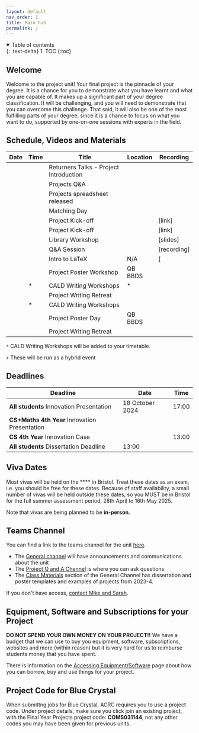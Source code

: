 ```yaml
---
layout: default
nav_order: 1
title: Main hub
permalink: /
---
```


<details open markdown="block">
<summary>
Table of contents
</summary>
{: .text-delta}
1. TOC
{:toc}
</details>

## Welcome

Welcome to the project unit! Your final project is the pinnacle of your degree.
It is a chance for you to demonstrate what you have learnt and what you are
capable of. It makes up a significant part of your degree classification. It
will be challenging, and you will need to demonstrate that you can overcome
this challenge. That said, it will also be one of the most fulfilling parts of
your degree, since it is a chance to focus on what you want to do, supported by
one-on-one sessions with experts in the field.

## Schedule, Videos and Materials

| **Date**   	| **Time** 	| **Title**               	| **Location**   	| **Recording**                                                                          	    |
|------------	|----------	|-------------------------	|----------------	|----------------------------------------------------------------------------------------	    |
|  	|   	| Returners Talks - Project Introduction       	|  	|   |
|  	|   	| Projects Q&A       	|  	|   |
|  	|   	| Projects spreadsheet released       	|  	|    |
|  	|   	| Matching Day       	|  	|     |
| 	|     	| Project Kick-off        	|  	| [link]
|  	|   	| Project Kick-off        	|  	| [link]    |
|  	|    	| Library Workshop        	|   	| [slides]|
|  	|    	| Q&A Session             	|    	| [recording]  |
|     |    | Intro to LaTeX            | N/A               | [   |
| 	| 	| Project Poster Workshop 	| QB BBDS        	|   |
| 	| *        	| CALD Writing Workshops  	| *              	|                                                                                        	    |
| 	|   	| Project Writing Retreat 	|      	|             |
|  	| *        	| CALD Writing Workshops  	|              	|                                                                                        	    |
| 	|    	| Project Poster Day      	| QB BBDS        	|                                                                                        	    |
| 	|    	| Project Writing Retreat 	|        	|                                                                                        	    |

`*` CALD Writing Workshops will be added to your timetable. 

`+` These will be run as a hybrid event


## Deadlines

| **Deadline**                                  	| **Date**   	| **Time** 	|
|-----------------------------------------------	|------------	|----------	|
| **All students** Innovation Presentation 	|  18 October 2024	|    17:00 	|
| **CS+Maths 4th Year** Innovation Presentation 	|  	|     	|
| **CS 4th Year** Innovation Case               	| 	| 13:00    	|
| **All students** Dissertation Deadline            	| 13:00	|     	|


## Viva Dates

Most vivas will be held on the **** in Bristol. Treat these dates as an exam, i.e. you should be free for these dates.  Because of staff availability, a small number of vivas will be held outside these dates, so you MUST be in Bristol for the full summer assessment period, 28th April to 16th May 2025.

Note that vivas are being planned to be **in-person**.



## Teams Channel

You can find a link to the teams channel for the unit
[here](https://teams.microsoft.com/l/team/19%3AK4nrxTho97cquGAF1BIZz-Pu7AlE5hVMQwuvDkr4A_g1%40thread.tacv2/conversations?groupId=2afc7cab-8743-48ed-aaaa-b0d542d2bb68&tenantId=b2e47f30-cd7d-4a4e-a5da-b18cf1a4151b).  

* The [General channel](https://teams.microsoft.com/l/channel/19%3AK4nrxTho97cquGAF1BIZz-Pu7AlE5hVMQwuvDkr4A_g1%40thread.tacv2/General?groupId=2afc7cab-8743-48ed-aaaa-b0d542d2bb68&tenantId=b2e47f30-cd7d-4a4e-a5da-b18cf1a4151b) will have announcements and communications about the unit
* The [Project Q and A Chennel](https://teams.microsoft.com/l/channel/19%3A6dad55759f244b258c80536771ee9401%40thread.tacv2/Project%20Q%20and%20A?groupId=2afc7cab-8743-48ed-aaaa-b0d542d2bb68&tenantId=b2e47f30-cd7d-4a4e-a5da-b18cf1a4151b) is where you can ask questions
* The [Class Materials](https://uob.sharepoint.com/:f:/r/teams/grp-2024-5IndividualProjects2/Shared%20Documents/General?csf=1&web=1&e=v6jcDe) section of the General Channel has dissertation and poster templates and examples of projects from 2023-4.

If you don't have access, [contact Mike and Sarah](/contact).

## Equipment, Software and Subscriptions for your Project

**DO NOT SPEND YOUR OWN MONEY ON YOUR PROJECT!!**
We have a budget that we can use to buy you equipment, software, subscriptions, websites and more (within reason) but it is very hard for us to reimburse students money that you have spent.  

There is information on the [Accessing Equipment/Software](/money/) page about how you can borrow, buy and use things for your project.  

## Project Code for Blue Crystal

When submittng jobs for Blue Crystal, ACRC requires you to use a project code. Under project details, make sure you click join an existing project, with the Final Year Projects project code: **COMS031144**, not any other codes you may have been given for previous units.
